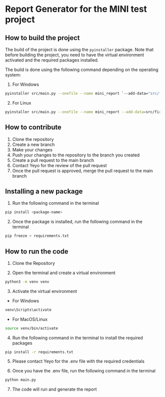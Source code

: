 # Report Generator for the MINI test project

## How to build the project

The build of the project is done using the `pyinstaller` package. Note that before building the project, you need to have the virtual environment activated and the required packages installed.

The build is done using the following command depending on the operating system:

1. For Windows

```bash
pyinstaller src/main.py --onefile --name mini_report `--add-data="src/firebase-admin-sdk.json;." ` --hidden-import=openpyxl
````

2. For Linux

```bash
pyinstaller src/main.py --onefile --name mini_report --add-data=src/firebase-admin-sdk.json:.
```

## How to contribute

1. Clone the repository
2. Create a new branch
3. Make your changes
4. Push your changes to the repository to the branch you created
5. Create a pull request to the main branch
6. Contact Yeyo for the review of the pull request
7. Once the pull request is approved, merge the pull request to the main branch

## Installing a new package

1. Run the following command in the terminal

```bash
pip install <package-name>
```

2. Once the package is installed, run the following command in the terminal

```bash
pip freeze > requirements.txt
```

## How to run the code

1. Clone the Repository

2. Open the terminal and create a virtual environment

```bash
python3 -m venv venv
```

3. Activate the virtual environment

- For Windows

```bash
venv\Scripts\activate
```

- For MacOS/Linux

```bash
source venv/bin/activate
```

4. Run the following command in the terminal to install the required packages

```bash
pip install -r requirements.txt
```

5. Please contact Yeyo for the .env file with the required credentials

6. Once you have the .env file, run the following command in the terminal

```bash
python main.py
```

7. The code will run and generate the report
